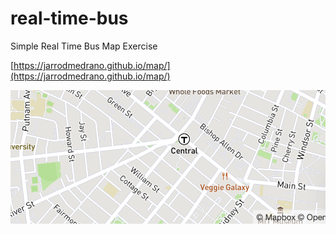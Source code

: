 # real-time-bus

Simple Real Time Bus Map Exercise

[https://jarrodmedrano.github.io/map/](https://jarrodmedrano.github.io/map/)

![Map](/map.png)
